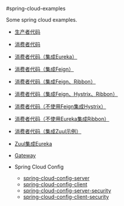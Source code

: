 #spring-cloud-examples

Some spring cloud examples.


- [生产者代码](https://github.com/javachen/java-tutorials/tree/master/spring-cloud/spring-cloud-examples/provider)


- [消费者代码](https://github.com/javachen/java-tutorials/tree/master/spring-cloud/spring-cloud-examples/consumer)
- [消费者代码（集成Eureka）](https://github.com/javachen/java-tutorials/tree/master/spring-cloud/spring-cloud-examples/consumer-eureka)
- [消费者代码（集成Feign）](https://github.com/javachen/java-tutorials/tree/master/spring-cloud/spring-cloud-examples/consumer-feign)
- [消费者代码（集成Feign、Ribbon）](https://github.com/javachen/java-tutorials/tree/master/spring-cloud/spring-cloud-examples/consumer-feign-ribbon)
- [消费者代码（集成Feign、Hystrix、Ribbon）](https://github.com/javachen/java-tutorials/tree/master/spring-cloud/spring-cloud-examples/consumer-feign-ribbon-hystrix)
- [消费者代码（不使用Feign集成Hystrix）](https://github.com/javachen/java-tutorials/tree/master/spring-cloud/spring-cloud-examples/consumer-hystrix-without-feign)
- [消费者代码（不使用Eureka集成Ribbon）](https://github.com/javachen/java-tutorials/tree/master/spring-cloud/spring-cloud-examples/consumer-ribbon-without-eureka)
- [消费者代码（集成Zuul示例）](https://github.com/javachen/java-tutorials/tree/master/spring-cloud/spring-cloud-examples/consumer-zuul)

- [Zuul集成Eureka](https://github.com/javachen/java-tutorials/tree/master/spring-cloud/spring-cloud-examples/spring-cloud-zuul-eureka)
- [Gateway](https://github.com/javachen/java-tutorials/tree/master/spring-cloud/spring-cloud-examples/spring-cloud-gateway)

- Spring Cloud Config
  - [spring-cloud-config-server](https://github.com/javachen/java-tutorials/tree/master/spring-cloud/spring-cloud-examples/spring-cloud-config/spring-cloud-config-server)
  - [spring-cloud-config-client](https://github.com/javachen/java-tutorials/tree/master/spring-cloud/spring-cloud-examples/spring-cloud-config/spring-cloud-config-client)
  - [spring-cloud-config-server-security](https://github.com/javachen/java-tutorials/tree/master/spring-cloud/spring-cloud-examples/spring-cloud-config/spring-cloud-config-server-security)
  - [spring-cloud-config-client-security](https://github.com/javachen/java-tutorials/tree/master/spring-cloud/spring-cloud-examples/spring-cloud-config/spring-cloud-config-client-security)
    